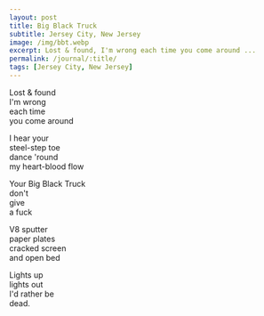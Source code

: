 ```yaml
---
layout: post
title: Big Black Truck
subtitle: Jersey City, New Jersey
image: /img/bbt.webp
excerpt: Lost & found, I'm wrong each time you come around ...
permalink: /journal/:title/
tags: [Jersey City, New Jersey]
---
```

Lost & found  
I'm wrong  
each time  
you come around  

I hear your  
steel-step toe  
dance 'round  
my heart-blood flow  

Your Big Black Truck  
don't  
give  
a fuck  

V8 sputter  
paper plates  
cracked screen  
and open bed  

Lights up  
lights out  
I'd rather be  
dead.  